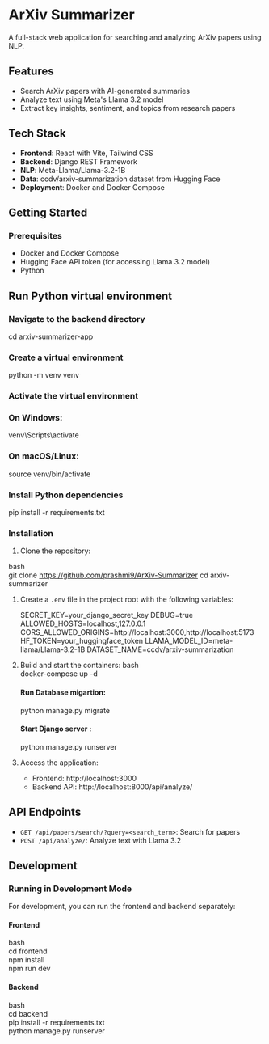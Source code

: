 # ArXiv Summarizer

A full-stack web application for searching and analyzing ArXiv papers using NLP.

## Features

- Search ArXiv papers with AI-generated summaries
- Analyze text using Meta's Llama 3.2 model
- Extract key insights, sentiment, and topics from research papers

## Tech Stack

- **Frontend**: React with Vite, Tailwind CSS
- **Backend**: Django REST Framework
- **NLP**: Meta-Llama/Llama-3.2-1B
- **Data**: ccdv/arxiv-summarization dataset from Hugging Face
- **Deployment**: Docker and Docker Compose

## Getting Started

### Prerequisites

- Docker and Docker Compose
- Hugging Face API token (for accessing Llama 3.2 model)
- Python

## Run Python virtual environment

### Navigate to the backend directory

cd arxiv-summarizer-app

### Create a virtual environment

python -m venv venv

### Activate the virtual environment

### On Windows:

venv\Scripts\activate

### On macOS/Linux:

source venv/bin/activate

### Install Python dependencies

pip install -r requirements.txt

### Installation

1. Clone the repository:
   <br/>

bash <br/>
git clone https://github.com/prashmi9/ArXiv-Summarizer
cd arxiv-summarizer
<br/>

1. Create a `.env` file in the project root with the following variables:

   SECRET_KEY=your_django_secret_key
   DEBUG=true
   ALLOWED_HOSTS=localhost,127.0.0.1
   CORS_ALLOWED_ORIGINS=http://localhost:3000,http://localhost:5173
   HF_TOKEN=your_huggingface_token
   LLAMA_MODEL_ID=meta-llama/Llama-3.2-1B
   DATASET_NAME=ccdv/arxiv-summarization

2. Build and start the containers:
   bash <br/>
   docker-compose up -d
   <br/>

   #### Run Database migartion:

   python manage.py migrate

   #### Start Django server :

   python manage.py runserver

3. Access the application:
   - Frontend: http://localhost:3000
   - Backend API: http://localhost:8000/api/analyze/

## API Endpoints

- `GET /api/papers/search/?query=<search_term>`: Search for papers
- `POST /api/analyze/`: Analyze text with Llama 3.2

## Development

### Running in Development Mode

For development, you can run the frontend and backend separately:

#### Frontend

bash<br/>
cd frontend<br/>
npm install<br/>
npm run dev
<br/>

#### Backend

bash<br/>
cd backend<br/>
pip install -r requirements.txt<br/>
python manage.py runserver<br/>
